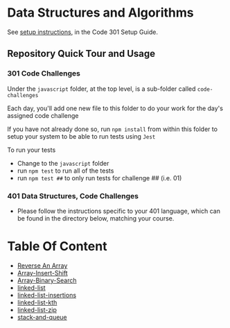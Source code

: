# Data Structures and Algorithms

See [setup instructions](https://codefellows.github.io/setup-guide/code-301/3-code-challenges), in the Code 301 Setup Guide.

## Repository Quick Tour and Usage

### 301 Code Challenges

Under the `javascript` folder, at the top level, is a sub-folder called `code-challenges`

Each day, you'll add one new file to this folder to do your work for the day's assigned code challenge

If you have not already done so, run `npm install` from within this folder to setup your system to be able to run tests using `Jest`

To run your tests

- Change to the `javascript` folder
- run `npm test` to run all of the tests
- run `npm test ##` to only run tests for challenge ## (i.e. 01)

### 401 Data Structures, Code Challenges

- Please follow the instructions specific to your 401 language, which can be found in the directory below, matching your course.

# Table Of Content

* [Reverse An Array](./javascript/code-challenges/Adv-JS-Challenge1/README.md)
* [Array-Insert-Shift](./javascript/code-challenges/array-insert-shift/README.md)
* [Array-Binary-Search](./javascript/code-challenges/array-binary-search/README.md)
* [linked-list](./javascript/code-challenges/data-structures/linked-lists/linked-list/README.md)
* [linked-list-insertions](./javascript/code-challenges/linked-list-insertions/README.md)
* [linked-list-kth](./javascript/code-challenges/linked-list-kth/README.md)
* [linked-list-zip](./javascript/code-challenges/linked-list-zip/README.md)
* [stack-and-queue](./javascript/code-challenges/data-structures/stack-and-queue/README.md)